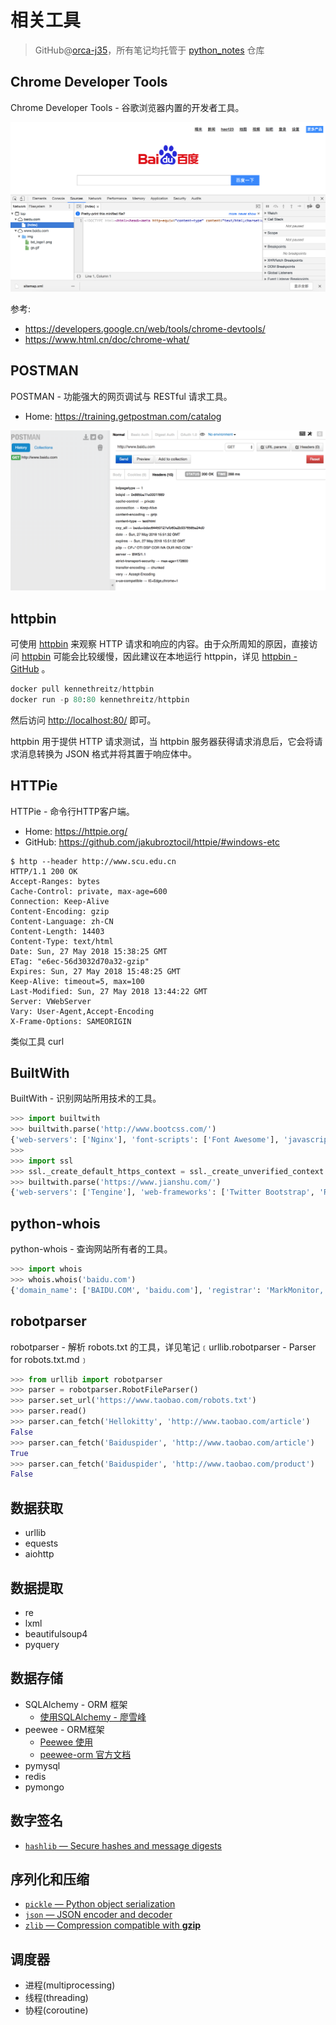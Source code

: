 # 相关工具
> GitHub@[orca-j35](https://github.com/orca-j35)，所有笔记均托管于 [python_notes](https://github.com/orca-j35/python_notes) 仓库

## Chrome Developer Tools

Chrome Developer Tools - 谷歌浏览器内置的开发者工具。

![chrome-developer-tools](相关工具.assets/chrome-developer-tools.png)

参考: 

- https://developers.google.cn/web/tools/chrome-devtools/
- https://www.html.cn/doc/chrome-what/

## POSTMAN

POSTMAN - 功能强大的网页调试与 RESTful 请求工具。

- Home: <https://training.getpostman.com/catalog>

![postman](相关工具.assets/postman.png)



## httpbin

可使用 [httpbin](https://httpbin.org/) 来观察 HTTP 请求和响应的内容。由于众所周知的原因，直接访问 [httpbin](http://httpbin.org/) 可能会比较缓慢，因此建议在本地运行 httppin，详见 [httpbin - GitHub](https://github.com/postmanlabs/httpbin) 。

```python
docker pull kennethreitz/httpbin
docker run -p 80:80 kennethreitz/httpbin
```

然后访问 <http://localhost:80/> 即可。

httpbin 用于提供 HTTP 请求测试，当 httpbin 服务器获得请求消息后，它会将请求消息转换为 JSON 格式并将其置于响应体中。

## HTTPie

HTTPie - 命令行HTTP客户端。

- Home: <https://httpie.org/>
- GitHub: <https://github.com/jakubroztocil/httpie/#windows-etc>

```Shell
$ http --header http://www.scu.edu.cn
HTTP/1.1 200 OK
Accept-Ranges: bytes
Cache-Control: private, max-age=600
Connection: Keep-Alive
Content-Encoding: gzip
Content-Language: zh-CN
Content-Length: 14403
Content-Type: text/html
Date: Sun, 27 May 2018 15:38:25 GMT
ETag: "e6ec-56d3032d70a32-gzip"
Expires: Sun, 27 May 2018 15:48:25 GMT
Keep-Alive: timeout=5, max=100
Last-Modified: Sun, 27 May 2018 13:44:22 GMT
Server: VWebServer
Vary: User-Agent,Accept-Encoding
X-Frame-Options: SAMEORIGIN
```

类似工具 curl

## BuiltWith

BuiltWith - 识别网站所用技术的工具。

```Python
>>> import builtwith
>>> builtwith.parse('http://www.bootcss.com/')
{'web-servers': ['Nginx'], 'font-scripts': ['Font Awesome'], 'javascript-frameworks': ['Lo-dash', 'Underscore.js', 'Vue.js', 'Zepto', 'jQuery'], 'web-frameworks': ['Twitter Bootstrap']}
>>>
>>> import ssl
>>> ssl._create_default_https_context = ssl._create_unverified_context
>>> builtwith.parse('https://www.jianshu.com/')
{'web-servers': ['Tengine'], 'web-frameworks': ['Twitter Bootstrap', 'Ruby on Rails'], 'programming-languages': ['Ruby']}
```

## python-whois

python-whois - 查询网站所有者的工具。

```Python
>>> import whois
>>> whois.whois('baidu.com')
{'domain_name': ['BAIDU.COM', 'baidu.com'], 'registrar': 'MarkMonitor, Inc.', 'whois_server': 'whois.markmonitor.com', 'referral_url': None, 'updated_date': [datetime.datetime(2017, 7, 28, 2, 36, 28), datetime.datetime(2017, 7, 27, 19, 36, 28)], 'creation_date': [datetime.datetime(1999, 10, 11, 11, 5, 17), datetime.datetime(1999, 10, 11, 4, 5, 17)], 'expiration_date': [datetime.datetime(2026, 10, 11, 11, 5, 17), datetime.datetime(2026, 10, 11, 0, 0)], 'name_servers': ['DNS.BAIDU.COM', 'NS2.BAIDU.COM', 'NS3.BAIDU.COM', 'NS4.BAIDU.COM', 'NS7.BAIDU.COM', 'dns.baidu.com', 'ns4.baidu.com', 'ns3.baidu.com', 'ns7.baidu.com', 'ns2.baidu.com'], 'status': ['clientDeleteProhibited https://icann.org/epp#clientDeleteProhibited', 'clientTransferProhibited https://icann.org/epp#clientTransferProhibited', 'clientUpdateProhibited https://icann.org/epp#clientUpdateProhibited', 'serverDeleteProhibited https://icann.org/epp#serverDeleteProhibited', 'serverTransferProhibited https://icann.org/epp#serverTransferProhibited', 'serverUpdateProhibited https://icann.org/epp#serverUpdateProhibited', 'clientUpdateProhibited (https://www.icann.org/epp#clientUpdateProhibited)', 'clientTransferProhibited (https://www.icann.org/epp#clientTransferProhibited)', 'clientDeleteProhibited (https://www.icann.org/epp#clientDeleteProhibited)', 'serverUpdateProhibited (https://www.icann.org/epp#serverUpdateProhibited)', 'serverTransferProhibited (https://www.icann.org/epp#serverTransferProhibited)', 'serverDeleteProhibited (https://www.icann.org/epp#serverDeleteProhibited)'], 'emails': ['abusecomplaints@markmonitor.com', 'whoisrelay@markmonitor.com'], 'dnssec': 'unsigned', 'name': None, 'org': 'Beijing Baidu Netcom Science Technology Co., Ltd.', 'address': None, 'city': None, 'state': 'Beijing', 'zipcode': None, 'country': 'CN'}
```

## robotparser

robotparser - 解析 robots.txt 的工具，详见笔记﹝urllib.robotparser - Parser for robots.txt.md﹞

```Python
>>> from urllib import robotparser
>>> parser = robotparser.RobotFileParser()
>>> parser.set_url('https://www.taobao.com/robots.txt')
>>> parser.read()
>>> parser.can_fetch('Hellokitty', 'http://www.taobao.com/article')
False
>>> parser.can_fetch('Baiduspider', 'http://www.taobao.com/article')
True
>>> parser.can_fetch('Baiduspider', 'http://www.taobao.com/product')
False
```

## 数据获取

- urllib
- equests
- aiohttp

## 数据提取

- re
- lxml
- beautifulsoup4
- pyquery

## 数据存储

- SQLAlchemy - ORM 框架
  - [使用SQLAlchemy - 廖雪峰](https://www.liaoxuefeng.com/wiki/1016959663602400/1017803857459008)
- peewee - ORM框架
  - [Peewee 使用](https://www.jianshu.com/p/8d1bdd7f4ff5)
  - [peewee-orm 官方文档](http://docs.peewee-orm.com/en/latest/)
- pymysql
- redis
- pymongo

## 数字签名

- [`hashlib` — Secure hashes and message digests](https://docs.python.org/3/library/hashlib.html)

## 序列化和压缩

- [`pickle` — Python object serialization](https://docs.python.org/3/library/pickle.html)
- [`json` — JSON encoder and decoder](https://docs.python.org/3/library/json.html)
- [`zlib` — Compression compatible with **gzip**](https://docs.python.org/3/library/zlib.html)

## 调度器

- 进程(multiprocessing)
- 线程(threading)
- 协程(coroutine)



